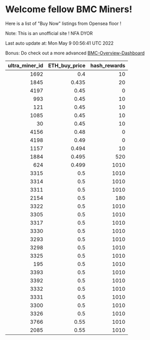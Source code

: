 # Welcome fellow BMC Miners!
Here is a list of "Buy Now" listings from Opensea floor !

Note: This is an unofficial site ! NFA DYOR

Last auto update at: Mon May  9 00:56:41 UTC 2022

Bonus: Do check out a more advanced [BMC-Overview-Dashboard](https://dune.com/defifunk/BMC-Overview-Dashboard)


|   ultra_miner_id |   ETH_buy_price |   hash_rewards |
|-----------------:|----------------:|---------------:|
|             1692 |           0.4   |             10 |
|             1845 |           0.435 |             20 |
|             4197 |           0.45  |              0 |
|              993 |           0.45  |             10 |
|              121 |           0.45  |             10 |
|             1085 |           0.45  |             10 |
|               30 |           0.45  |             10 |
|             4156 |           0.48  |              0 |
|             4198 |           0.49  |              0 |
|             1157 |           0.494 |             10 |
|             1884 |           0.495 |            520 |
|              624 |           0.499 |           1010 |
|             3315 |           0.5   |           1010 |
|             3314 |           0.5   |           1010 |
|             3311 |           0.5   |           1010 |
|             2154 |           0.5   |            180 |
|             3322 |           0.5   |           1010 |
|             3305 |           0.5   |           1010 |
|             3317 |           0.5   |           1010 |
|             3330 |           0.5   |           1010 |
|             3293 |           0.5   |           1010 |
|             3298 |           0.5   |           1010 |
|             3325 |           0.5   |           1010 |
|              195 |           0.5   |           1010 |
|             3393 |           0.5   |           1010 |
|             3392 |           0.5   |           1010 |
|             3332 |           0.5   |           1010 |
|             3331 |           0.5   |           1010 |
|             3300 |           0.5   |           1010 |
|             3326 |           0.5   |           1010 |
|             3766 |           0.55  |           1010 |
|             2085 |           0.55  |           1010 |